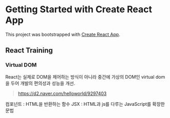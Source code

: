 # Getting Started with Create React App

This project was bootstrapped with [Create React App](https://github.com/facebook/create-react-app).

## React Training

### Virtual DOM

React는 실제로 DOM을 제어하는 방식이 아니라 중간에 가상의 DOM인 virtual dom을 두어 개발의 편의성과 성능을 개선.

> https://d2.naver.com/helloworld/9297403

컴포넌트 : HTML을 반환하는 함수
JSX : HTML과 js를 다루는 JavaScript를 확장한 문법
